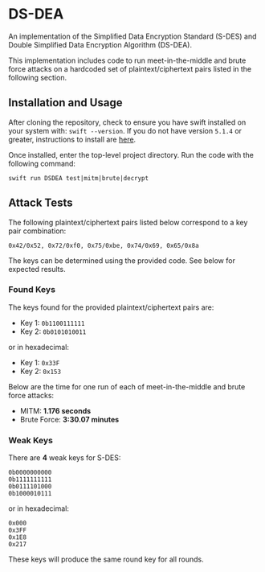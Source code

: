 # DS-DEA

An implementation of the Simplified Data Encryption Standard (S-DES) and Double Simplified Data Encryption Algorithm (DS-DEA).

This implementation includes code to run meet-in-the-middle and brute force attacks on a hardcoded set of plaintext/ciphertext pairs listed in the following section.

## Installation and Usage

After cloning the repository, check to ensure you have swift installed on your system with: `swift --version`.  If you do not have version `5.1.4` or greater, instructions to install are [here](https://swift.org/getting-started/#installing-swift).

Once installed, enter the top-level project directory.  Run the code with the following command:
```
swift run DSDEA test|mitm|brute|decrypt
```

## Attack Tests

The following plaintext/ciphertext pairs listed below correspond to a key pair combination:
```
0x42/0x52, 0x72/0xf0, 0x75/0xbe, 0x74/0x69, 0x65/0x8a
```
The keys can be determined using the provided code.  See below for expected results.

### Found Keys

The keys found for the provided plaintext/ciphertext pairs are:
* Key 1: `0b1100111111`
* Key 2: `0b0101010011`

or in hexadecimal:
* Key 1: `0x33F`
* Key 2: `0x153`

Below are the time for one run of each of meet-in-the-middle and brute force attacks:
* MITM: **1.176 seconds**
* Brute Force: **3:30.07 minutes**

### Weak Keys

There are **4** weak keys for S-DES:
```
0b0000000000
0b1111111111
0b0111101000
0b1000010111
```
or in hexadecimal:
```
0x000
0x3FF
0x1E8
0x217
```
These keys will produce the same round key for all rounds.
